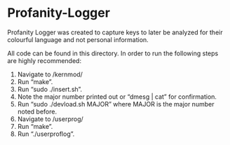 # Profanity-Logger
Profanity Logger was created to capture keys to later be analyzed for their colourful language and not personal information.

All code can be found in this directory. In order to run the following steps are highly recommended:
1. Navigate to /kernmod/
2. Run “make”.
3. Run “sudo ./insert.sh”.
4. Note the major number printed out or “dmesg | cat” for confirmation.
5. Run “sudo ./devload.sh MAJOR” where MAJOR is the major number noted before.
6. Navigate to /userprog/
7. Run “make”.
8. Run “./userproflog”.
